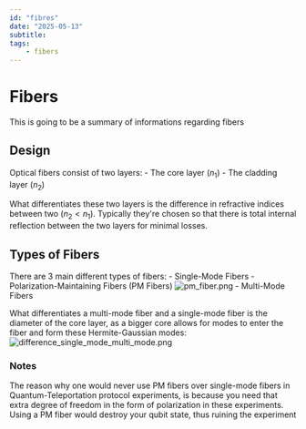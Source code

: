 ```yaml
---
id: "fibres"
date: "2025-05-13"
subtitle: 
tags:
    - fibers
---
```


# Fibers

This is going to be a summary of informations regarding fibers

## Design

Optical fibers consist of two layers:
    - The core layer ($n_1$)
    - The cladding layer ($n_2$)

What differentiates these two layers is the difference in refractive indices between two ($n_2 < n_1$). Typically they're chosen so that there is total internal reflection between the two layers for minimal losses.

## Types of Fibers

There are 3 main different types of fibers:
    - Single-Mode Fibers
    - Polarization-Maintaining Fibers (PM Fibers) ![pm_fiber.png](assets/imgs/pm_fiber.png)
    - Multi-Mode Fibers 

What differentiates a multi-mode fiber and a single-mode fiber is the diameter of the core layer, as a bigger core allows for modes to enter the fiber and form these Hermite-Gaussian modes:
![difference_single_mode_multi_mode.png](assets/imgs/difference_single_mode_multi_mode.png)

### Notes

The reason why one would never use PM fibers over single-mode fibers in Quantum-Teleportation protocol experiments, is because you need that extra degree of freedom in the form of polarization in these experiments.
Using a PM fiber would destroy your qubit state, thus ruining the experiment
